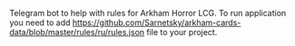 Telegram bot to help with rules for Arkham Horror LCG. To run application you need to add https://github.com/Sarnetsky/arkham-cards-data/blob/master/rules/ru/rules.json file to your project.